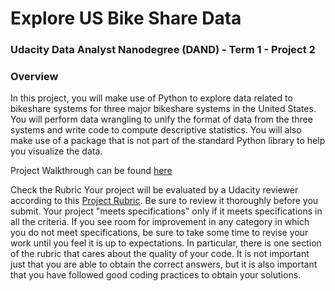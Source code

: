 # Explore US Bike Share Data

### Udacity Data Analyst Nanodegree (DAND) - Term 1 - Project 2

### Overview
In this project, you will make use of Python to explore data related to bikeshare systems for three major bikeshare systems in the United States. You will perform data wrangling to unify the format of data from the three systems and write code to compute descriptive statistics. You will also make use of a package that is not part of the standard Python library to help you visualize the data.

Project Walkthrough can be found [here](https://www.youtube.com/watch?v=0yuglNRWyKs)

Check the Rubric
Your project will be evaluated by a Udacity reviewer according to this [Project Rubric](https://review.udacity.com/#!/projects/c028f7f5-1180-48dd-8921-736555242747/rubric). Be sure to review it thoroughly before you submit. Your project "meets specifications" only if it meets specifications in all the criteria. If you see room for improvement in any category in which you do not meet specifications, be sure to take some time to revise your work until you feel it is up to expectations. In particular, there is one section of the rubric that cares about the quality of your code. It is not important just that you are able to obtain the correct answers, but it is also important that you have followed good coding practices to obtain your solutions.
